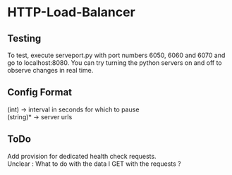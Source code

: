 # HTTP-Load-Balancer

## Testing
To test, execute serveport.py with port numbers 6050, 6060 and 6070 and go to localhost:8080. You can try turning the python servers on and off to observe changes in real time.

## Config Format
(int) -> interval in seconds for which to pause  
(string)* -> server urls

## ToDo
Add provision for dedicated health check requests.  
Unclear : What to do with the data I GET with the requests ?

